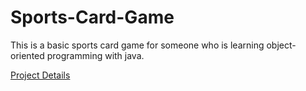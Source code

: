 # Sports-Card-Game
This is a basic sports card game for someone who is learning object-oriented programming with java.

[Project Details](https://github.com/albapetraa/Sports-Card-Game/files/7964160/ProLab1Proje2.pdf)

